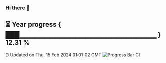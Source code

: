 ### Hi there 👋
⏳ Year progress { ███▁▁▁▁▁▁▁▁▁▁▁▁▁▁▁▁▁▁▁▁▁▁▁▁▁▁▁ } 12.31 %
---
⏰ Updated on Thu, 15 Feb 2024 01:01:02 GMT
![Progress Bar CI](https://github.com/liununu/liununu/workflows/Progress%20Bar%20CI/badge.svg)
